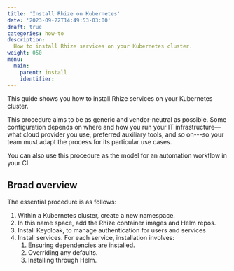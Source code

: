 ```yaml
---
title: 'Install Rhize on Kubernetes'
date: '2023-09-22T14:49:53-03:00'
draft: true
categories: how-to
description:
  How to install Rhize services on your Kubernetes cluster.
weight: 050
menu:
  main:
    parent: install
    identifier:
---
```


This guide shows you how to install Rhize services on your Kubernetes cluster.

This procedure aims to be as generic and vendor-neutral as possible.
Some configuration depends on where and how you run your IT infrastructure&mdash;what cloud provider you use, preferred auxiliary tools, and so on---so your team must adapt the process for its particular use cases.

You can also use this procedure as the model for an automation workflow in your CI.

## Broad overview

The essential procedure is as follows:

1. Within a Kubernetes cluster, create a new namespace.
1. In this name space, add the Rhize container images and Helm repos.
1. Install Keycloak, to manage authentication for users and services
1. Install services. For each service, installation involves:
    1. Ensuring dependencies are installed.
    1. Overriding any defaults.
    1. Installing through Helm.


